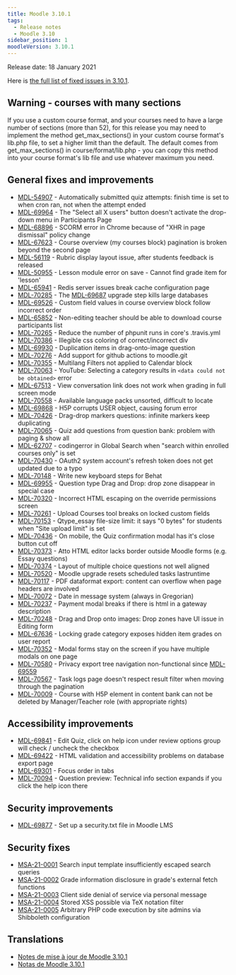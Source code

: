 ```yaml
---
title: Moodle 3.10.1
tags:
  - Release notes
  - Moodle 3.10
sidebar_position: 1
moodleVersion: 3.10.1
---
```

Release date: 18 January 2021

Here is [the full list of fixed issues in 3.10.1](https://moodle.atlassian.net/secure/IssueNavigator!executeAdvanced.jspa?jqlQuery=project+%3D+mdl+AND+resolution+%3D+fixed+AND+fixVersion+in+%28%223.10.1%22%29+ORDER+BY+priority+DESC&runQuery=true&clear=true).

## Warning - courses with many sections

If you use a custom course format, and your courses need to have a large number of sections (more than 52),  for this release you may need to implement the method get_max_sections() in your custom course format's lib.php file, to set a higher limit than the default.  The default comes from get_max_sections() in course/format/lib.php - you can copy this method into your course format's lib file and use whatever maximum you need.

## General fixes and improvements

- [MDL-54907](https://moodle.atlassian.net/browse/MDL-54907) - Automatically submitted quiz attempts: finish time is set to when cron ran, not when the attempt ended
- [MDL-69964](https://moodle.atlassian.net/browse/MDL-69964) - The "Select all X users" button doesn't activate the drop-down menu in Participants Page
- [MDL-68896](https://moodle.atlassian.net/browse/MDL-68896) - SCORM error in Chrome because of "XHR in page dismissal" policy change
- [MDL-67623](https://moodle.atlassian.net/browse/MDL-67623) - Course overview (my courses block) pagination is broken beyond the second page
- [MDL-56119](https://moodle.atlassian.net/browse/MDL-56119) - Rubric display layout issue, after students feedback is released
- [MDL-50955](https://moodle.atlassian.net/browse/MDL-50955) - Lesson module error on save - Cannot find grade item for 'lesson'
- [MDL-65941](https://moodle.atlassian.net/browse/MDL-65941) - Redis server issues break cache configuration page
- [MDL-70285](https://moodle.atlassian.net/browse/MDL-70285) - The [MDL-69687](https://moodle.atlassian.net/browse/MDL-69687) upgrade step kills large databases
- [MDL-69526](https://moodle.atlassian.net/browse/MDL-69526) - Custom field values in course overview block follow incorrect order
- [MDL-65852](https://moodle.atlassian.net/browse/MDL-65852) - Non-editing teacher should be able to download course participants list
- [MDL-70265](https://moodle.atlassian.net/browse/MDL-70265) - Reduce the number of phpunit runs in core's .travis.yml
- [MDL-70386](https://moodle.atlassian.net/browse/MDL-70386) - Illegible css coloring of correct/incorrect div
- [MDL-69930](https://moodle.atlassian.net/browse/MDL-69930) - Duplication items in drag-onto-image question
- [MDL-70276](https://moodle.atlassian.net/browse/MDL-70276) - Add support for github actions to moodle.git
- [MDL-70355](https://moodle.atlassian.net/browse/MDL-70355) - Multilang Filters not applied to Calendar block
- [MDL-70063](https://moodle.atlassian.net/browse/MDL-70063) - YouTube: Selecting a category results in `<data could not be obtained>` error
- [MDL-67513](https://moodle.atlassian.net/browse/MDL-67513) - View conversation link does not work when grading in full screen mode
- [MDL-70558](https://moodle.atlassian.net/browse/MDL-70558) - Available language packs unsorted, difficult to locate
- [MDL-69868](https://moodle.atlassian.net/browse/MDL-69868) - H5P corrupts USER object, causing forum error
- [MDL-70426](https://moodle.atlassian.net/browse/MDL-70426) - Drag-drop markers questions: infinite markers keep duplicating
- [MDL-70065](https://moodle.atlassian.net/browse/MDL-70065) - Quiz add questions from question bank: problem with paging & show all
- [MDL-62707](https://moodle.atlassian.net/browse/MDL-62707) - codingerror in Global Search when "search within enrolled courses only" is set
- [MDL-70430](https://moodle.atlassian.net/browse/MDL-70430) - OAuth2 system account's refresh token does not get updated due to a typo
- [MDL-70148](https://moodle.atlassian.net/browse/MDL-70148) - Write new keyboard steps for Behat
- [MDL-69955](https://moodle.atlassian.net/browse/MDL-69955) - Question type Drag and Drop: drop zone disappear in special case
- [MDL-70320](https://moodle.atlassian.net/browse/MDL-70320) - Incorrect HTML escaping on the override permissions screen
- [MDL-70261](https://moodle.atlassian.net/browse/MDL-70261) - Upload Courses tool breaks on locked custom fields
- [MDL-70153](https://moodle.atlassian.net/browse/MDL-70153) - Qtype_essay file-size limit: it says "0 bytes" for students when "Site upload limit" is set
- [MDL-70436](https://moodle.atlassian.net/browse/MDL-70436) - On mobile, the Quiz confirmation modal has it's close button cut off
- [MDL-70373](https://moodle.atlassian.net/browse/MDL-70373) - Atto HTML editor lacks border outside Moodle forms (e.g. Essay questions)
- [MDL-70374](https://moodle.atlassian.net/browse/MDL-70374) - Layout of multiple choice questions not well aligned
- [MDL-70520](https://moodle.atlassian.net/browse/MDL-70520) - Moodle upgrade resets  scheduled tasks lastruntime
- [MDL-70117](https://moodle.atlassian.net/browse/MDL-70117) - PDF dataformat export: content can overflow when page headers are involved
- [MDL-70072](https://moodle.atlassian.net/browse/MDL-70072) - Date in message system  (always in Gregorian)
- [MDL-70237](https://moodle.atlassian.net/browse/MDL-70237) - Payment modal breaks if there is html in a gateway description
- [MDL-70248](https://moodle.atlassian.net/browse/MDL-70248) - Drag and Drop onto images: Drop zones have UI issue in Editing form
- [MDL-67636](https://moodle.atlassian.net/browse/MDL-67636) - Locking grade category exposes hidden item grades on user report
- [MDL-70352](https://moodle.atlassian.net/browse/MDL-70352) - Modal forms stay on the screen if you have multiple modals on one page
- [MDL-70580](https://moodle.atlassian.net/browse/MDL-70580) - Privacy export tree navigation non-functional since [MDL-69559](https://moodle.atlassian.net/browse/MDL-69559)
- [MDL-70567](https://moodle.atlassian.net/browse/MDL-70567) - Task logs page doesn't respect result filter when moving through the pagination
- [MDL-70009](https://moodle.atlassian.net/browse/MDL-70009) - Course with H5P element in content bank can not be deleted by Manager/Teacher role (with appropriate rights)

## Accessibility improvements

- [MDL-69841](https://moodle.atlassian.net/browse/MDL-69841) - Edit Quiz, click on help icon under review options group will check / uncheck the checkbox
- [MDL-69422](https://moodle.atlassian.net/browse/MDL-69422) - HTML validation and accessibility problems on database export page
- [MDL-69301](https://moodle.atlassian.net/browse/MDL-69301) - Focus order in tabs
- [MDL-70094](https://moodle.atlassian.net/browse/MDL-70094) - Question preview: Technical info section expands if you click the help icon there

## Security improvements

- [MDL-69877](https://moodle.atlassian.net/browse/MDL-69877) - Set up a security.txt file in Moodle LMS

## Security fixes

- [MSA-21-0001](https://moodle.org/mod/forum/discuss.php?d=417166) Search input template insufficiently escaped search queries
- [MSA-21-0002](https://moodle.org/mod/forum/discuss.php?d=417167) Grade information disclosure in grade's external fetch functions
- [MSA-21-0003](https://moodle.org/mod/forum/discuss.php?d=417168) Client side denial of service via personal message
- [MSA-21-0004](https://moodle.org/mod/forum/discuss.php?d=417170) Stored XSS possible via TeX notation filter
- [MSA-21-0005](https://moodle.org/mod/forum/discuss.php?d=417171) Arbitrary PHP code execution by site admins via Shibboleth configuration

## Translations

- [Notes de mise à jour de Moodle 3.10.1](https://docs.moodle.org/fr/Notes_de_mise_à_jour_de_Moodle_3.10.1)
- [Notas de Moodle 3.10.1](https://docs.moodle.org/es/Notas_de_Moodle_3.10.1)
